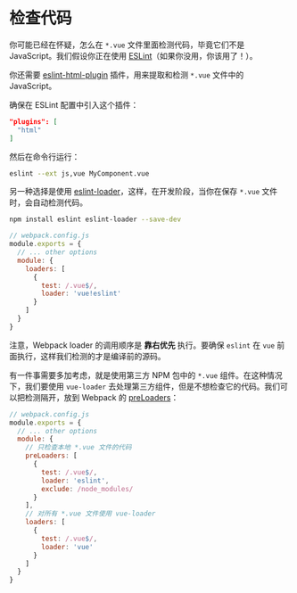 # 检查代码

你可能已经在怀疑，怎么在 `*.vue` 文件里面检测代码，毕竟它们不是 JavaScript。我们假设你正在使用 [ESLint](http://eslint.org/)（如果你没用，你该用了！）。

你还需要 [eslint-html-plugin](https://github.com/BenoitZugmeyer/eslint-plugin-html) 插件，用来提取和检测 `*.vue` 文件中的 JavaScript。

确保在 ESLint 配置中引入这个插件：

``` json
"plugins": [
  "html"
]
```

然后在命令行运行：

``` bash
eslint --ext js,vue MyComponent.vue
```

另一种选择是使用 [eslint-loader](https://github.com/MoOx/eslint-loader)，这样，在开发阶段，当你在保存 `*.vue` 文件时，会自动检测代码。

``` bash
npm install eslint eslint-loader --save-dev
```

``` js
// webpack.config.js
module.exports = {
  // ... other options
  module: {
    loaders: [
      {
        test: /.vue$/,
        loader: 'vue!eslint'
      }
    ]
  }
}
```

注意，Webpack loader 的调用顺序是 **靠右优先** 执行。要确保 `eslint` 在 `vue` 前面执行，这样我们检测的才是编译前的源码。

有一件事需要多加考虑，就是使用第三方 NPM 包中的 `*.vue` 组件。在这种情况下，我们要使用 `vue-loader` 去处理第三方组件，但是不想检查它的代码。我们可以把检测隔开，放到 Webpack 的
[preLoaders](https://webpack.github.io/docs/loaders.html#loader-order)：

``` js
// webpack.config.js
module.exports = {
  // ... other options
  module: {
    // 只检查本地 *.vue 文件的代码
    preLoaders: [
      {
        test: /.vue$/,
        loader: 'eslint',
        exclude: /node_modules/
      }
    ],
    // 对所有 *.vue 文件使用 vue-loader
    loaders: [
      {
        test: /.vue$/,
        loader: 'vue'
      }
    ]
  }
}
```
